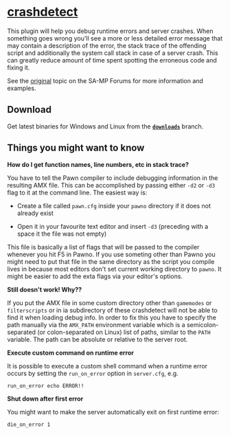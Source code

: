 [crashdetect]( https://github.com/Zeex/samp-plugin-crashdetect)
===============================================================

This plugin will help you debug runtime errors and server crashes. When
something goes wrong you'll see a more or less detailed error message that
may contain a description of the error, the stack trace of the offending script
and additionally the system call stack in case of a server crash. This can
greatly reduce amount of time spent spotting the erroneous code and fixing it.

See the [original][forum] topic on the SA-MP Forums for more information and
examples.


Download
--------

Get latest binaries for Windows and Linux from the [**`downloads`**][downloads]
branch.


Things you might want to know
-----------------------------

**How do I get function names, line numbers, etc in stack trace?**

You have to tell the Pawn compiler to include debugging information in the
resulting AMX file. This can be accomplished by passing either `-d2` or `-d3`
flag to it at the command line. The easiest way is:

* Create a file called `pawn.cfg` inside your `pawno` directory if it
  does not already exist

* Open it in your favourite text editor and insert `-d3` (preceding with a space
  it the file was not empty)

This file is basically a list of flags that will be passed to the compiler
whenever you hit F5 in Pawno. If you use someting other than Pawno you might
need to put that file in the same directory as the script you compile lives
in because most editors don't set current working directory to `pawno`.
It might be easier to add the exta flags via your editor's options.


**Still doesn't work! Why??**

If you put the AMX file in some custom directory other than `gamemodes` or
`filterscripts` or in ia subdirectory of these crashdetect will not be able to
find it when loading debug info. In order to fix this you have to specify the
path manually via the `AMX_PATH` environment variable which is a
semicolon-separated (or colon-separated on Linux) list of paths, similar to
the `PATH` variable. The path can be absolute or relative to the server root.


**Execute custom command on runtime error**

It is possible to execute a custom shell command when a runtime error occurs
by setting the `run_on_error` option in `server.cfg`, e.g.

    run_on_error echo ERROR!!


**Shut down after first error**

You might want to make the server automatically exit on first runtime error:

    die_on_error 1

[forum]: http://forum.sa-mp.com/showthread.php?t=262796
[downloads]: https://github.com/Zeex/samp-plugin-crashdetect/tree/downloads
